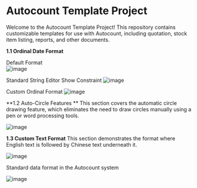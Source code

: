 # Autocount Template Project

Welcome to the Autocount Template Project! This repository contains customizable templates for use with Autocount, including quotation, stock item listing, reports, and other documents.

**1.1 Ordinal Date Format**

  Default Format  
  ![image](https://github.com/nafeszaasyiqin/Autocount-Template/assets/106697359/49bd5004-ffd5-48c0-a6bc-e4727b9c79de)

  Standard String Editor Show Constraint
  ![image](https://github.com/nafeszaasyiqin/Autocount-Template/assets/106697359/d37d2604-61bb-4763-8c3c-e4b07e1f1535)

  Custom Ordinal Format
  ![image](https://github.com/nafeszaasyiqin/Autocount-Template/assets/106697359/5494ace5-2402-400b-b4d0-fdf1b9d342ee)


**1.2 Auto-Circle Features **
This section covers the automatic circle drawing feature, which eliminates the need to draw circles manually using a pen or word processing tools.

![image](https://github.com/nafeszaasyiqin/Autocount-Template/assets/106697359/535b1454-5586-408b-8e29-cb473f311ce2)

**1.3 Custom Text Format**
This section demonstrates the format where English text is followed by Chinese text underneath it.

![image](https://github.com/nafeszaasyiqin/Autocount-Template/assets/106697359/1c0d8fff-1f72-4e0e-a12d-045aa616565e)

  Standard data format in the Autocount system

  ![image](https://github.com/nafeszaasyiqin/Autocount-Template/assets/106697359/156dcf7d-3c67-4e9e-9127-46909c39d77c)

